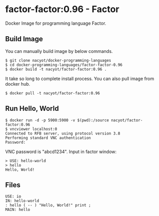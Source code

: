 # factor-factor:0.96 - Factor

Docker Image for programming language Factor.

## Build Image

You can manually build image by below commands.

```
$ git clone nacyot/docker-programming-languages
$ cd docker-programming-languages/factor-factor-0.96
$ docker build -t nacyot/factor-factor:0.96 .
```

It take so long to complete install process. You can also pull image from docker hub.

```
$ docker pull -t nacyot/factor-factor:0.96
```

## Run Hello, World

```
$ docker run -d -p 5900:5900 -v $(pwd):/source nacyot/factor-factor:0.96
$ vncviewer localhost:0
Connected to RFB server, using protocol version 3.8
Performing standard VNC authentication
Password: 
```

VNC password is "abcd1234". Input in factor window:

```
> USE: hello-world
> hello
Hello, World!
```

## Files

```factor
USE: io
IN: hello-world
: hello ( -- ) "Hello, World!" print ;
MAIN: hello
```
